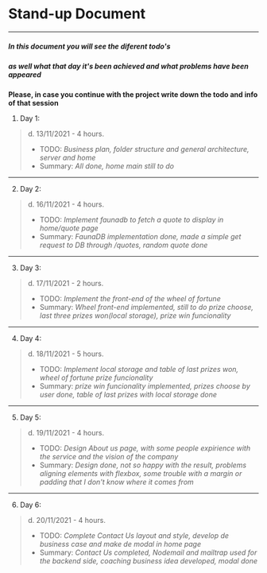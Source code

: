 # Stand-up Document

---

##### In this document you will see the diferent todo's
##### as well what that day it's been achieved and what problems have been appeared

**Please, in case you continue with the project write down the todo and info of that session**

1. Day 1:

> d. 13/11/2021 - 4 hours. 
>- TODO: *Business plan, folder structure and general architecture, server and home* 
>- Summary: *All done, home main still to do*

---

2. Day 2:

> d. 16/11/2021 - 4 hours. 
>- TODO: *Implement faunadb to fetch a quote to display in home/quote page* 
>- Summary: *FaunaDB implementation done, made a simple get request to DB through /quotes, random quote done*

---

3. Day 3:

> d. 17/11/2021 - 2 hours. 
>- TODO: *Implement the front-end of the wheel of fortune* 
>- Summary: *Wheel front-end implemented, still to do prize choose, last three prizes won(local storage), prize win funcionality*

---

4. Day 4:

> d. 18/11/2021 - 5 hours. 
>- TODO: *Implement local storage and table of last prizes won, wheel of fortune prize funcionality* 
>- Summary: *prize win funcionality implemented, prizes choose by user done, table of last prizes with local storage done*

---

5. Day 5:

> d. 19/11/2021 - 4 hours. 
>- TODO: *Design About us page, with some people expirience with the service and the vision of the company* 
>- Summary: *Design done, not so happy with the result, problems aligning elements with flexbox, some trouble with a margin or padding
                that I don't know where it comes from*

---

6. Day 6:

> d. 20/11/2021 - 4 hours. 
>- TODO: *Complete Contact Us layout and style, develop de business case and make de modal in home page* 
>- Summary: *Contact Us completed, Nodemail and mailtrap used for the backend side, coaching business idea developed, modal done*